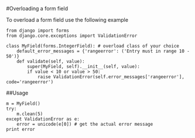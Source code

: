 #Overloading a form field

To overload a form field use the following example

    from django import forms
    from django.core.exceptions import ValidationError
    
    class MyField(forms.IntegerField): # overload class of your choice
        default_error_messages = {'rangeerror': ('Entry must in range 10 - 50')}
        def validate(self, value):
            super(MyField, self).__init__(self, value):
            if value < 10 or value > 50:
                raise ValidationError(self.error_messages['rangeerror'], code='rangeerror')
                
                
##Usage

    m = MyField()
    try:
        m.clean(5)
    except ValidationError as e:
        error = unicode(e[0]) # get the actual error message
    print error
    
